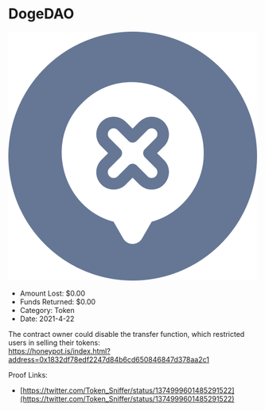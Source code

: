 # DogeDAO
![DogeDAO](/rektimages/DogeDAO.png)
- Amount Lost: $0.00
- Funds Returned: $0.00
- Category: Token
- Date: 2021-4-22

The contract owner could disable the transfer function, which restricted users in selling their tokens:  
https://honeypot.is/index.html?address=0x1832df78edf2247d84b6cd650846847d378aa2c1


Proof Links:
- [https://twitter.com/Token_Sniffer/status/1374999601485291522](https://twitter.com/Token_Sniffer/status/1374999601485291522)


